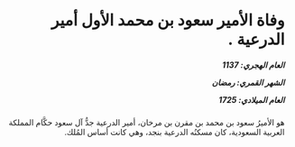 <h1 dir="rtl">وفاة الأمير سعود بن محمد الأول أمير الدرعية .</h1>

<h5 dir="rtl">العام الهجري:  1137

الشهر القمري: رمضان

العام الميلادي: 1725</h5>

<p dir="rtl">هو الأميرُ سعود بن محمد بن مقرن بن مرخان، أمير الدرعية جدُّ آل سعود حكَّام المملكة العربية السعودية، كان مسكنُه الدرعية بنجد، وهي كانت أساس المُلك.</p></br>
